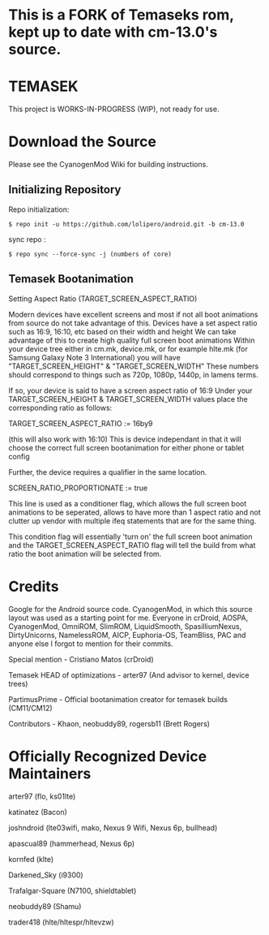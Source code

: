 This is a FORK of Temaseks rom, kept up to date with cm-13.0's source.
======================================================================


TEMASEK
=======

This project is WORKS-IN-PROGRESS (WIP), not ready for use.


Download the Source
===================

Please see the CyanogenMod Wiki for building instructions.

Initializing Repository
-----------------------

Repo initialization:

    $ repo init -u https://github.com/lolipero/android.git -b cm-13.0


sync repo :

    $ repo sync --force-sync -j (numbers of core)


Temasek Bootanimation
---------------------

Setting Aspect Ratio (TARGET_SCREEN_ASPECT_RATIO)

Modern devices have excellent screens and most if not all boot animations from source do not take advantage of this. Devices have a set aspect ratio such as 16:9, 16:10, etc based on their width and height We can take advantage of this to create high quality full screen boot animations Within your device tree either in cm.mk, device.mk, or for example hlte.mk (for Samsung Galaxy Note 3 International) you will have "TARGET_SCREEN_HEIGHT" & "TARGET_SCREEN_WIDTH" These numbers should correspond to things such as 720p, 1080p, 1440p, in lamens terms.

If so, your device is said to have a screen aspect ratio of 16:9 Under your TARGET_SCREEN_HEIGHT & TARGET_SCREEN_WIDTH values place the corresponding ratio as follows:

TARGET_SCREEN_ASPECT_RATIO := 16by9

(this will also work with 16:10) This is device independant in that it will choose the correct full screen bootanimation for either phone or tablet config

Further, the device requires a qualifier in the same location.

SCREEN_RATIO_PROPORTIONATE := true

This line is used as a conditioner flag, which allows the full screen boot animations to be seperated, allows to have more than 1 aspect ratio and not clutter up vendor with multiple ifeq statements that are for the same thing.

This condition flag will essentially 'turn on' the full screen boot animation and the TARGET_SCREEN_ASPECT_RATIO flag will tell the build from what ratio the boot animation will be selected from.


Credits
=======

Google for the Android source code. CyanogenMod, in which this source layout was used as a starting point for me. Everyone in crDroid, AOSPA, CyanogenMod, OmniROM, SlimROM, LiquidSmooth, SpasilliumNexus, DirtyUnicorns, NamelessROM, AICP, Euphoria-OS, TeamBliss, PAC and anyone else I forgot to mention for their commits.

Special mention - Cristiano Matos (crDroid)

Temasek HEAD of optimizations - arter97 (And advisor to kernel, device trees)

PartimusPrime - Official bootanimation creator for temasek builds (CM11/CM12)

Contributors - Khaon, neobuddy89, rogersb11 (Brett Rogers)


Officially Recognized Device Maintainers
========================================
arter97 (flo, ks01lte)

katinatez (Bacon)

joshndroid (lte03wifi, mako, Nexus 9 Wifi, Nexus 6p, bullhead)

apascual89 (hammerhead, Nexus 6p)

kornfed (klte)

Darkened_Sky (i9300)

Trafalgar-Square (N7100, shieldtablet)

neobuddy89 (Shamu)

trader418 (hlte/hltespr/hltevzw)
